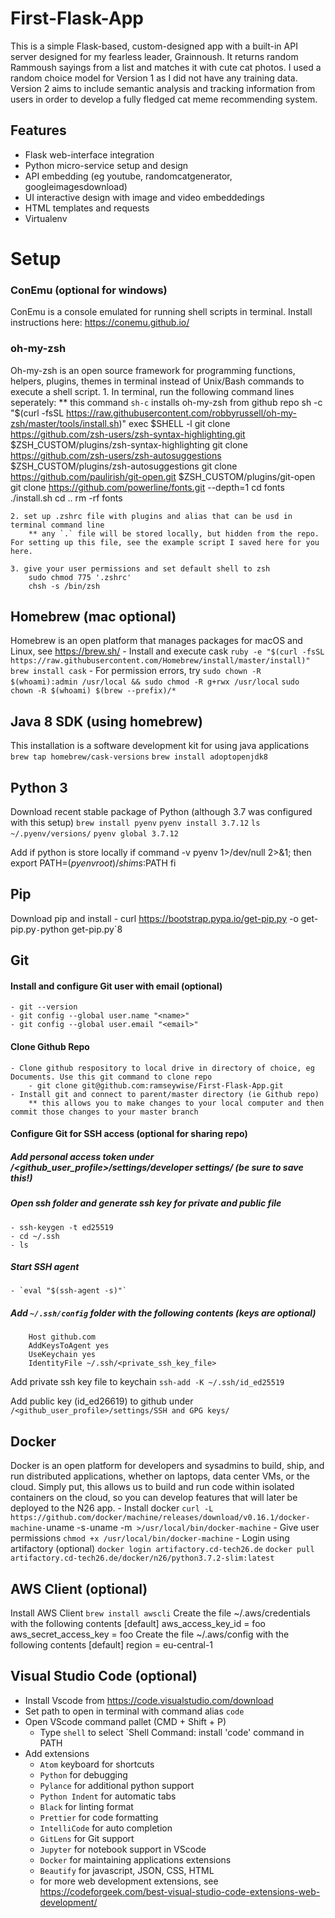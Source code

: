 # First-Flask-App

This is a simple Flask-based, custom-designed app with a built-in API server designed for my fearless leader, Grainnoush. It returns random Rammoush sayings from a list and matches it with cute cat photos. I used a random choice model for Version 1 as I did not have any training data. Version 2 aims to include semantic analysis and tracking information from users in order to develop a fully fledged cat meme recommending system.

## Features

- Flask web-interface integration 
- Python micro-service setup and design
- API embedding (eg youtube, randomcatgenerator, googleimagesdownload)
- UI interactive design with image and video embeddedings
- HTML templates and requests
- Virtualenv

# Setup

### ConEmu (optional for windows)
ConEmu is a console emulated for running shell scripts in terminal. Install instructions here: https://conemu.github.io/

### oh-my-zsh 
Oh-my-zsh is an open source framework for programming functions, helpers, plugins, themes in terminal instead of Unix/Bash commands to execute a shell script.
    1. In terminal, run the following command lines seperately:
        ** this command `sh-c` installs oh-my-zsh from github repo 
            sh -c "$(curl -fsSL https://raw.githubusercontent.com/robbyrussell/oh-my-zsh/master/tools/install.sh)"
            exec $SHELL -l
            git clone https://github.com/zsh-users/zsh-syntax-highlighting.git $ZSH_CUSTOM/plugins/zsh-syntax-highlighting
            git clone https://github.com/zsh-users/zsh-autosuggestions $ZSH_CUSTOM/plugins/zsh-autosuggestions
            git clone https://github.com/paulirish/git-open.git $ZSH_CUSTOM/plugins/git-open
            git clone https://github.com/powerline/fonts.git --depth=1
            cd fonts
            ./install.sh
            cd ..
            rm -rf fonts
    
    2. set up .zshrc file with plugins and alias that can be usd in terminal command line
        ** any `.` file will be stored locally, but hidden from the repo. For setting up this file, see the example script I saved here for you here.
    
    3. give your user permissions and set default shell to zsh
        sudo chmod 775 '.zshrc' 
        chsh -s /bin/zsh

## Homebrew (mac optional)
Homebrew is an open platform that manages packages for macOS and Linux, see https://brew.sh/
    - Install and execute cask
        `ruby -e "$(curl -fsSL https://raw.githubusercontent.com/Homebrew/install/master/install)"`
        `brew install cask`
    - For permission errors, try
        `sudo chown -R $(whoami):admin /usr/local && sudo chmod -R g+rwx /usr/local`
        `sudo chown -R $(whoami) $(brew --prefix)/*`

## Java 8 SDK (using homebrew)
This installation is a software development kit for using java applications
    `brew tap homebrew/cask-versions`
    `brew install adoptopenjdk8`

## Python 3
Download recent stable package of Python (although 3.7 was configured with this setup)
    `brew install pyenv`
    `pyenv install 3.7.12`
    `ls ~/.pyenv/versions/`
    `pyenv global 3.7.12`

Add if python is store locally
    if command -v pyenv 1>/dev/null 2>&1; then
        export PATH=$(pyenv root)/shims:$PATH
    fi 
## Pip
Download pip and install
    - curl https://bootstrap.pypa.io/get-pip.py -o get-pip.py`
    - `python get-pip.py`8

## Git  
#### Install and configure Git user with email (optional)
    - git --version
    - git config --global user.name "<name>"
    - git config --global user.email "<email>"

#### Clone Github Repo
    - Clone github respository to local drive in directory of choice, eg Documents. Use this git command to clone repo 
        - git clone git@github.com:ramseywise/First-Flask-App.git
    - Install git and connect to parent/master directory (ie Github repo)
        ** this allows you to make changes to your local computer and then commit those changes to your master branch

#### Configure Git for SSH access (optional for sharing repo)
##### Add personal access token under /<github_user_profile>/settings/developer settings/ (be sure to save this!)

##### Open ssh folder and generate ssh key for private and public file
    - ssh-keygen -t ed25519
    - cd ~/.ssh
    - ls

##### Start SSH agent
    - `eval "$(ssh-agent -s)"`

##### Add `~/.ssh/config`  folder with the following contents (keys are optional)
        Host github.com
        AddKeysToAgent yes
        UseKeychain yes
        IdentityFile ~/.ssh/<private_ssh_key_file>

Add private ssh key file to keychain
        `ssh-add -K ~/.ssh/id_ed25519`   

Add public key (id_ed26619) to github under `/<github_user_profile>/settings/SSH and GPG keys/`

## Docker   
Docker is an open platform for developers and sysadmins to build, ship, and run distributed applications, whether on laptops, data center VMs, or the cloud. Simply put, this allows us to build and run code within isolated containers on the cloud, so you can develop features that will later be deployed to the N26 app. 
    - Install docker
        `curl -L https://github.com/docker/machine/releases/download/v0.16.1/docker-machine-`uname -s`-`uname -m` >/usr/local/bin/docker-machine`
    - Give user permissions
        `chmod +x /usr/local/bin/docker-machine`
    - Login using artifactory (optional)
        `docker login artifactory.cd-tech26.de`
        `docker pull artifactory.cd-tech26.de/docker/n26/python3.7.2-slim:latest`

## AWS Client (optional)
Install AWS Client
    `brew install awscli`
Create the file ~/.aws/credentials with the following contents
        [default]
        aws_access_key_id = foo
        aws_secret_access_key = foo
Create the file ~/.aws/config with the following contents
        [default]
        region = eu-central-1

## Visual Studio Code (optional)
- Install Vscode from https://code.visualstudio.com/download
- Set path to open in terminal with command alias `code`
- Open VScode command pallet (CMD + Shift + P)
    - Type `shell` to select `Shell Command: install 'code' command in PATH
- Add extensions
    - `Atom` keyboard for shortcuts
    - `Python` for debugging
    - `Pylance` for additional python support
    - `Python Indent` for automatic tabs
    - `Black` for linting format
    - `Prettier` for code formatting
    - `IntelliCode` for auto completion
    - `GitLens` for Git support
    - `Jupyter` for notebook support in VScode
    - `Docker` for maintaining applications extensions 
    - `Beautify` for javascript, JSON, CSS, HTML
    - for more web development extensions, see https://codeforgeek.com/best-visual-studio-code-extensions-web-development/ 
